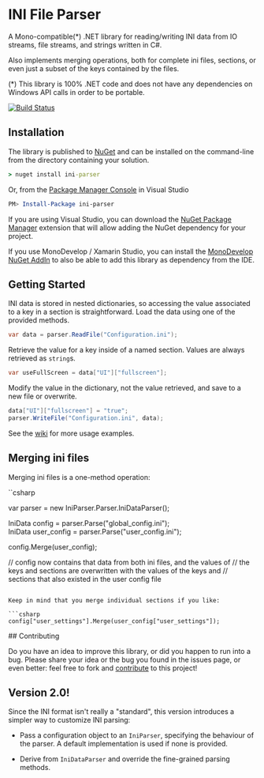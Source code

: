 # INI File Parser

A Mono-compatible(*) .NET library for reading/writing INI data from IO streams, file streams, and strings written in C#.

Also implements merging operations, both for complete ini files, sections, or even just a subset of the keys contained by the files.


(*) This library is 100% .NET code and does not have any dependencies on Windows API calls in order to be portable.

[![Build Status](https://travis-ci.org/rickyah/ini-parser.png?branch=master)](https://travis-ci.org/rickyah/ini-parser)

## Installation

The library is published to [NuGet](https://www.nuget.org/packages/ini-parser/) and can be installed on the command-line from the directory containing your solution.

```bat
> nuget install ini-parser
```

Or, from the [Package Manager Console](http://docs.nuget.org/docs/start-here/using-the-package-manager-console) in Visual Studio

```powershell
PM> Install-Package ini-parser
```

If you are using Visual Studio, you can download the [NuGet Package Manager](http://visualstudiogallery.msdn.microsoft.com/27077b70-9dad-4c64-adcf-c7cf6bc9970c) extension that will allow adding the NuGet dependency for your project.

If you use MonoDevelop / Xamarin Studio, you can install the [MonoDevelop NuGet AddIn](https://github.com/mrward/monodevelop-nuget-addin) to also be able to add this library as dependency from the IDE.

## Getting Started

INI data is stored in nested dictionaries, so accessing the value associated to a key in a section is straightforward. Load the data using one of the provided methods.

```csharp
var data = parser.ReadFile("Configuration.ini");
```

Retrieve the value for a key inside of a named section. Values are always retrieved as `string`s.

```csharp
var useFullScreen = data["UI"]["fullscreen"];
```

Modify the value in the dictionary, not the value retrieved, and save to a new file or overwrite.

```csharp
data["UI"]["fullscreen"] = "true";
parser.WriteFile("Configuration.ini", data);
```

See the [wiki](https://github.com/rickyah/ini-parser/wiki) for more usage examples.


## Merging ini files
Merging ini files is a one-method operation:

``csharp

   var parser = new IniParser.Parser.IniDataParser();

   IniData config = parser.Parse("global_config.ini");        
   IniData user_config = parser.Parse("user_config.ini");

   
   config.Merge(user_config);

   // config now contains that data from both ini files, and the values of
   // the keys and sections are overwritten with the values of the keys and
   // sections that also existed in the user config file
```

Keep in mind that you merge individual sections if you like:

```csharp
config["user_settings"].Merge(user_config["user_settings"]);
```

## Contributing

Do you have an idea to improve this library, or did you happen to run into a bug. Please share your idea or the bug you found in the issues page, or even better: feel free to fork and [contribute](https://github.com/rickyah/ini-parser/wiki/Contributing) to this project!

## Version 2.0!
Since the INI format isn't really a "standard", this version introduces a simpler way to customize INI parsing:

 * Pass a configuration object to an `IniParser`, specifying the behaviour of the parser. A default implementation is used if none is provided.
 
 * Derive from `IniDataParser` and override the fine-grained parsing methods.

